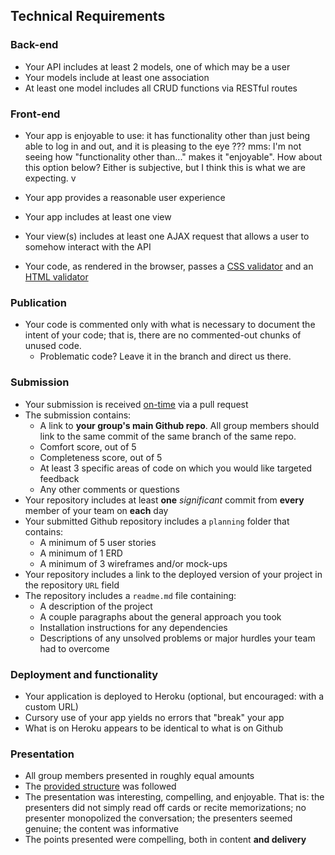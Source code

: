 ## Technical Requirements

### Back-end
- Your API includes at least 2 models, one of which may be a user
- Your models include at least one association
- At least one model includes all CRUD functions via RESTful routes

### Front-end
- Your app is enjoyable to use: it has functionality other than just being able to log in and out, and it is pleasing to the eye
??? mms: I'm not seeing how "functionality other than..." makes it "enjoyable".  How about this option below?  Either is subjective, but I think this is what we are expecting. v
- Your app provides a reasonable user experience
- Your app includes at least one view
- Your view(s) includes at least one AJAX request that allows a user to somehow interact with the API

- Your code, as rendered in the browser, passes a [CSS validator](http://jigsaw.w3.org/css-validator/) and an [HTML validator](https://validator.w3.org/)

### Publication
- Your code is commented only with what is necessary to document the intent of your code; that is, there are no commented-out chunks of unused code.
  - Problematic code?  Leave it in the branch and direct us there.

### Submission
- Your submission is received [on-time](readme.md) via a pull request
- The submission contains:
  - A link to **your group's main Github repo**. All group members should link to the same commit of the same branch of the same repo.
  - Comfort score, out of 5
  - Completeness score, out of 5
  - At least 3 specific areas of code on which you would like targeted feedback
  - Any other comments or questions
- Your repository includes at least **one** *significant* commit from **every** member of your team on **each** day
- Your submitted Github repository includes a `planning` folder that contains:
  - A minimum of 5 user stories
  - A minimum of 1 ERD
  - A minimum of 3 wireframes and/or mock-ups
- Your repository includes a link to the deployed version of your project in the repository `URL` field
- The repository includes a `readme.md` file containing:
  - A description of the project
  - A couple paragraphs about the general approach you took
  - Installation instructions for any dependencies
  - Descriptions of any unsolved problems or major hurdles your team had to overcome

### Deployment and functionality
- Your application is deployed to Heroku (optional, but encouraged: with a custom URL)
- Cursory use of your app yields no errors that "break" your app
- What is on Heroku appears to be identical to what is on Github

### Presentation
- All group members presented in roughly equal amounts
- The [provided structure](readme.md) was followed
- The presentation was interesting, compelling, and enjoyable. That is: the presenters did not simply read off cards or recite memorizations; no presenter monopolized the conversation; the presenters seemed genuine; the content was informative
- The points presented were compelling, both in content **and delivery**
